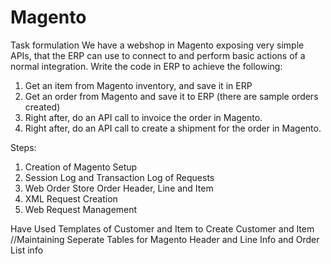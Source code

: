 # Magento

Task formulation
We have a webshop in Magento exposing very simple APIs, that the ERP can use to connect to
and perform basic actions of a normal integration.
Write the code in ERP to achieve the following:
1. Get an item from Magento inventory, and save it in ERP
2. Get an order from Magento and save it to ERP (there are sample orders created)
3. Right after, do an API call to invoice the order in Magento.
4. Right after, do an API call to create a shipment for the order in Magento.






Steps:

1. Creation of Magento Setup
2. Session Log and Transaction Log of Requests
3. Web Order Store Order Header, Line and Item
4. XML Request Creation
5. Web Request Management


Have Used Templates of Customer and Item to Create Customer and Item
//Maintaining Seperate Tables for Magento Header and Line Info and Order List info

